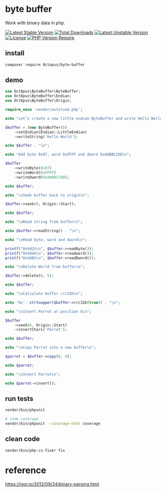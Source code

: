 # byte buffer

Work with binary data in php.

[![Latest Stable Version](http://poser.pugx.org/8ctopus/byte-buffer/v)](https://packagist.org/packages/8ctopus/byte-buffer) [![Total Downloads](http://poser.pugx.org/8ctopus/byte-buffer/downloads)](https://packagist.org/packages/8ctopus/byte-buffer) [![Latest Unstable Version](http://poser.pugx.org/8ctopus/byte-buffer/v/unstable)](https://packagist.org/packages/8ctopus/byte-buffer) [![License](http://poser.pugx.org/8ctopus/byte-buffer/license)](https://packagist.org/packages/8ctopus/byte-buffer) [![PHP Version Require](http://poser.pugx.org/8ctopus/byte-buffer/require/php)](https://packagist.org/packages/8ctopus/byte-buffer)

## install

```sh
composer require 8ctopus/byte-buffer
```

## demo

```php
use Oct8pus\ByteBuffer\ByteBuffer;
use Oct8pus\ByteBuffer\Endian;
use Oct8pus\ByteBuffer\Origin;

require_once 'vendor/autoload.php';

echo "Let's create a new little endian ByteBuffer and write Hello World\n";

$buffer = (new ByteBuffer())
    ->setEndian(Endian::LittleEndian)
    ->writeString('Hello World');

echo $buffer . "\n";

echo "Add byte 0x07, word 0xFFFF and dword 0xAABBCCDD\n";

$buffer
    ->writeByte(0x07)
    ->writeWord(0xFFFF)
    ->writeDword(0xAABBCCDD);

echo $buffer;

echo "\nSeek buffer back to origin\n";

$buffer->seek(0, Origin::Start);

echo $buffer;

echo "\nRead string from buffer\n";

echo $buffer->readString() . "\n";

echo "\nRead byte, word and dword\n";

printf("0x%02X\n", $buffer->readByte());
printf("0x%04X\n", $buffer->readword());
printf("0x%08X\n", $buffer->readDword());

echo "\nDelete World from buffer\n";

$buffer->delete(6, 5);

echo $buffer;

echo "\nCalculate buffer crc32b\n";

echo '0x'. strtoupper($buffer->crc32b(true)) . "\n";

echo "\nInsert Parrot at position 6\n";

$buffer
    ->seek(6, Origin::Start)
    ->insertChars('Parrot');

echo $buffer;

echo "\nCopy Parrot into a new buffer\n";

$parrot = $buffer->copy(6, 6);

echo $parrot;

echo "\nInvert Parrot\n";

echo $parrot->invert();
```

## run tests

```sh
vendor/bin/phpunit

# code coverage
vendor/bin/phpunit --coverage-html coverage
```

## clean code

```sh
vendor/bin/php-cs-fixer fix
```

# reference

https://igor.io/2012/09/24/binary-parsing.html
